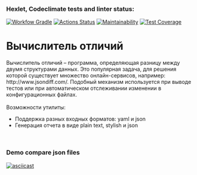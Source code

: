 ### Hexlet, Codeclimate tests and linter status:
[![Workfow Gradle](https://github.com/Sabshor/java-project-71/actions/workflows/gradle.yml)](https://github.com/Sabshor/java-project-71/actions/workflows/gradle.yml/badge.svg)
[![Actions Status](https://github.com/Sabshor/java-project-71/actions/workflows/hexlet-check.yml/badge.svg)](https://github.com/Sabshor/java-project-71/actions)
[![Maintainability](https://api.codeclimate.com/v1/badges/f5d7617508343d8e5c1b/maintainability)](https://codeclimate.com/github/Sabshor/java-project-71/maintainability)
[![Test Coverage](https://api.codeclimate.com/v1/badges/f5d7617508343d8e5c1b/test_coverage)](https://codeclimate.com/github/Sabshor/java-project-71/test_coverage)


<h1>Вычислитель отличий</h1>
<div>Вычислитель отличий – программа, определяющая разницу между двумя структурами данных. Это популярная задача, для решения которой существует множество онлайн-сервисов, например: http://www.jsondiff.com/. Подобный механизм используется при выводе тестов или при автоматическом отслеживании изменении в конфигурационных файлах.
<div><br>Возможности утилиты:</div>
<ul>
    <li>Поддержка разных входных форматов: yaml и json</li>
    <li>Генерация отчета в виде plain text, stylish и json</li>
</ul>
</div>

<div><br></div>

### Demo compare json files
[![asciicast](https://asciinema.org/a/wM5QyGJqJK440j64etM1XgFFG.svg)](https://asciinema.org/a/wM5QyGJqJK440j64etM1XgFFG)
